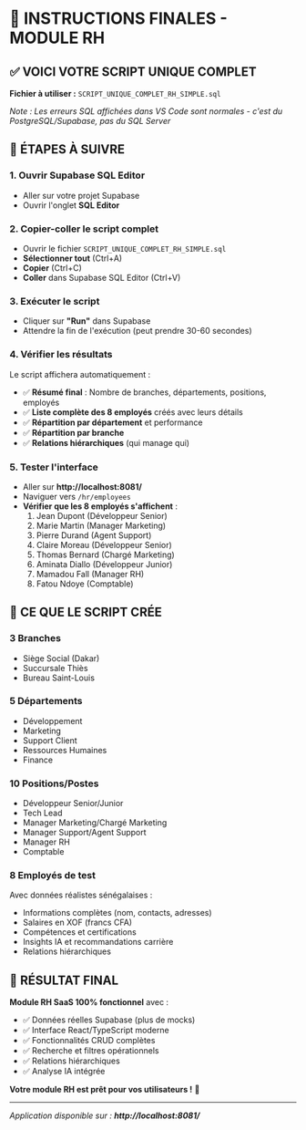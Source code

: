 # 🎯 INSTRUCTIONS FINALES - MODULE RH

## ✅ VOICI VOTRE SCRIPT UNIQUE COMPLET

**Fichier à utiliser :** `SCRIPT_UNIQUE_COMPLET_RH_SIMPLE.sql`

*Note : Les erreurs SQL affichées dans VS Code sont normales - c'est du PostgreSQL/Supabase, pas du SQL Server*

## 🚀 ÉTAPES À SUIVRE

### 1. **Ouvrir Supabase SQL Editor**
- Aller sur votre projet Supabase
- Ouvrir l'onglet **SQL Editor**

### 2. **Copier-coller le script complet**
- Ouvrir le fichier `SCRIPT_UNIQUE_COMPLET_RH_SIMPLE.sql`
- **Sélectionner tout** (Ctrl+A)
- **Copier** (Ctrl+C)
- **Coller** dans Supabase SQL Editor (Ctrl+V)

### 3. **Exécuter le script**
- Cliquer sur **"Run"** dans Supabase
- Attendre la fin de l'exécution (peut prendre 30-60 secondes)

### 4. **Vérifier les résultats**
Le script affichera automatiquement :
- ✅ **Résumé final** : Nombre de branches, départements, positions, employés
- ✅ **Liste complète des 8 employés** créés avec leurs détails
- ✅ **Répartition par département** et performance
- ✅ **Répartition par branche** 
- ✅ **Relations hiérarchiques** (qui manage qui)

### 5. **Tester l'interface**
- Aller sur **http://localhost:8081/**
- Naviguer vers `/hr/employees`
- **Vérifier que les 8 employés s'affichent** :
  1. Jean Dupont (Développeur Senior)
  2. Marie Martin (Manager Marketing)  
  3. Pierre Durand (Agent Support)
  4. Claire Moreau (Développeur Senior)
  5. Thomas Bernard (Chargé Marketing)
  6. Aminata Diallo (Développeur Junior)
  7. Mamadou Fall (Manager RH)
  8. Fatou Ndoye (Comptable)

## 🎁 CE QUE LE SCRIPT CRÉE

### **3 Branches**
- Siège Social (Dakar)
- Succursale Thiès  
- Bureau Saint-Louis

### **5 Départements**
- Développement
- Marketing
- Support Client
- Ressources Humaines
- Finance

### **10 Positions/Postes**
- Développeur Senior/Junior
- Tech Lead
- Manager Marketing/Chargé Marketing
- Manager Support/Agent Support
- Manager RH
- Comptable

### **8 Employés de test**
Avec données réalistes sénégalaises :
- Informations complètes (nom, contacts, adresses)
- Salaires en XOF (francs CFA)
- Compétences et certifications
- Insights IA et recommandations carrière
- Relations hiérarchiques

## 🎯 RÉSULTAT FINAL

**Module RH SaaS 100% fonctionnel** avec :
- ✅ Données réelles Supabase (plus de mocks)
- ✅ Interface React/TypeScript moderne
- ✅ Fonctionnalités CRUD complètes
- ✅ Recherche et filtres opérationnels
- ✅ Relations hiérarchiques
- ✅ Analyse IA intégrée

**Votre module RH est prêt pour vos utilisateurs !** 🚀

---

*Application disponible sur : **http://localhost:8081/***
